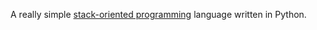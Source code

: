 A really simple [stack-oriented programming](https://en.wikipedia.org/wiki/Stack-oriented_programming) language written in Python.
